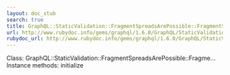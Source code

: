 ```yaml
---
layout: doc_stub
search: true
title: GraphQL::StaticValidation::FragmentSpreadsArePossible::FragmentSpread
url: http://www.rubydoc.info/gems/graphql/1.6.0/GraphQL/StaticValidation/FragmentSpreadsArePossible/FragmentSpread
rubydoc_url: http://www.rubydoc.info/gems/graphql/1.6.0/GraphQL/StaticValidation/FragmentSpreadsArePossible/FragmentSpread
---
```


Class: GraphQL::StaticValidation::FragmentSpreadsArePossible::Fragme...
Instance methods:
initialize

